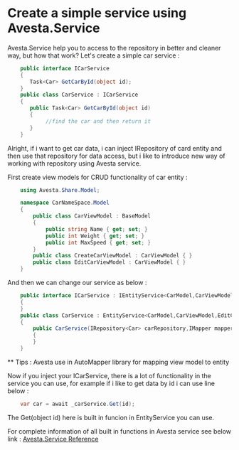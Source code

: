 # Create a simple service using Avesta.Service
Avesta.Service help you to access to the repository in better and cleaner way, but how that work?
Let's create a simple car service : 

```csharp
    public interface ICarService
    {
       Task<Car> GetCarById(object id);
    }
    public class CarService : ICarService
    {
       public Task<Car> GetCarById(object id)
       {
            //find the car and then return it
       }
    }
```
Alright, if i want to get car data, i can inject IRepository of card entity and then use that repository for data access, but i like to introduce new way of working with repository using Avesta service.

First create view models for CRUD functionality of car entity :
```csharp
    using Avesta.Share.Model;

    namespace CarNameSpace.Model
    {
        public class CarViewModel : BaseModel
        {
            public string Name { get; set; }
            public int Weight { get; set; }
            public int MaxSpeed { get; set; }    
        }
        public class CreateCarViewModel : CarViewModel { }
        public class EditCarViewModel : CarViewModel { }
    }
```
And then we can change our service as below :
```csharp
    public interface ICarService : IEntityService<CarModel,CarViewModel,EditCarViewModel,CreateCarViewModel>
    {
    }
    public class CarService : EntityService<CarModel,CarViewModel,EditCarViewModel,CreateCarViewModel>, ICarService
    {
        public CarService(IRepository<Car> carRepository,IMapper mapper) : base(carRepository,  mapper)
        {
        }
    }
```
 ** Tips : Avesta use in AutoMapper library for mapping view model to entity 

Now if you inject your ICarService, there is a lot of functionality in the service  you can use, for example if i like to get data by id i can use line below : 

```csharp
    var car = await _carService.Get(id);
```
The Get(object id) here is built in funcion in EntityService you can use.

For complete information of all built in functions in Avesta service see below link :
[Avesta.Service Reference](./reference)